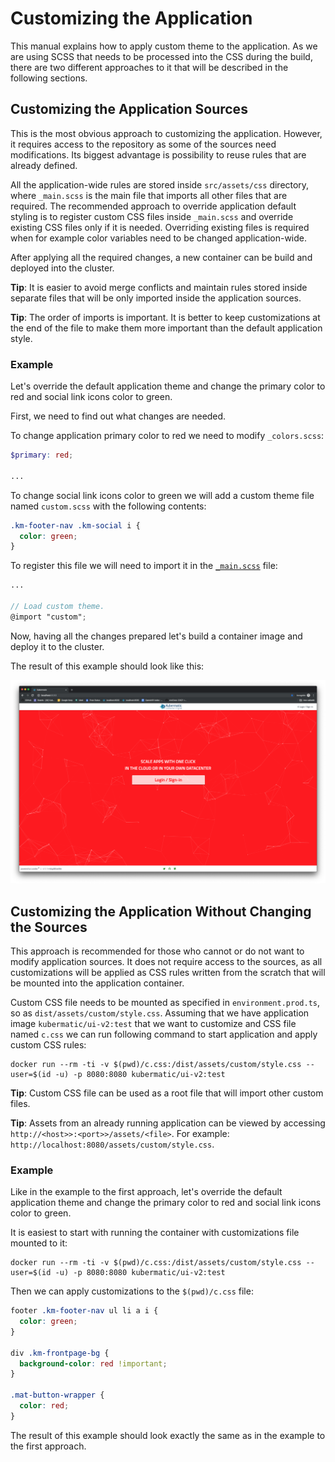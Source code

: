 # Customizing the Application
This manual explains how to apply custom theme to the application. As we are using SCSS that needs to be processed into
the CSS during the build, there are two different approaches to it that will be described in the following sections.

## Customizing the Application Sources
This is the most obvious approach to customizing the application. However, it requires access to the repository as some
of the sources need modifications. Its biggest advantage is possibility to reuse rules that are already defined.

All the application-wide rules are stored inside `src/assets/css` directory, where `_main.scss` is the main file that
imports all other files that are required. The recommended approach to override application default styling is to
register custom CSS files inside `_main.scss` and override existing CSS files only if it is needed. Overriding existing
files is required when for example color variables need to be changed application-wide.

After applying all the required changes, a new container can be build and deployed into the cluster.

**Tip**: It is easier to avoid merge conflicts and maintain rules stored inside separate files that will be only
imported inside the application sources.

**Tip**: The order of imports is important. It is better to keep customizations at the end of the file to make them
more important than the default application style.

### Example
Let's override the default application theme and change the primary color to red and social link icons color to green.

First, we need to find out what changes are needed.

To change application primary color to red we need to modify `_colors.scss`:

```scss
$primary: red;

...
```

To change social link icons color to green we will add a custom theme file named `custom.scss` with the following
contents:

```scss
.km-footer-nav .km-social i {
  color: green;
}
```

To register this file we will need to import it in the [`_main.scss`](../assets/customizing/_main.scss) file:

```scss
...

// Load custom theme.
@import "custom";
```

Now, having all the changes prepared let's build a container image and deploy it to the cluster.

The result of this example should look like this:

![Custom Theme](../assets/customizing.png)

## Customizing the Application Without Changing the Sources
This approach is recommended for those who cannot or do not want to modify application sources. It does not require
access to the sources, as all customizations will be applied as CSS rules written from the scratch that will be mounted
into the application container.

Custom CSS file needs to be mounted as specified in `environment.prod.ts`, so as `dist/assets/custom/style.css`.
Assuming that we have application image `kubermatic/ui-v2:test` that we want to customize and CSS file named `c.css`
we can run following command to start application and apply custom CSS rules:

```
docker run --rm -ti -v $(pwd)/c.css:/dist/assets/custom/style.css --user=$(id -u) -p 8080:8080 kubermatic/ui-v2:test
```

**Tip**: Custom CSS file can be used as a root file that will import other custom files.

**Tip**: Assets from an already running application can be viewed by accessing `http://<host>>:<port>>/assets/<file>`.
For example: `http://localhost:8080/assets/custom/style.css`.

### Example
Like in the example to the first approach, let's override the default application theme and change the primary color to
red and social link icons color to green.

It is easiest to start with running the container with customizations file mounted to it:
```
docker run --rm -ti -v $(pwd)/c.css:/dist/assets/custom/style.css --user=$(id -u) -p 8080:8080 kubermatic/ui-v2:test
```

Then we can apply customizations to the `$(pwd)/c.css` file:

```css
footer .km-footer-nav ul li a i {
  color: green;
}

div .km-frontpage-bg {
  background-color: red !important;
}

.mat-button-wrapper {
  color: red;
}
```

The result of this example should look exactly the same as in the example to the first approach.
